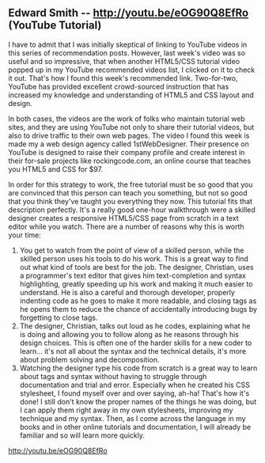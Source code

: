 ## Edward Smith -- http://youtu.be/eOG90Q8EfRo (YouTube Tutorial)

<p>I have to admit that I was initially skeptical of linking to YouTube videos
in this series of recommendation posts. However, last week's video was so 
useful and so impressive, that when another HTML5/CSS tutorial video popped
up in my YouTube recommended videos list, I clicked on it to check it out.
That's how I found this week's recommended link. Two-for-two, YouTube has
provided excellent crowd-sourced instruction that has increased my knowledge
and understanding of HTML5 and CSS layout and design.</p>

<p>In both cases, the videos are the work of folks who maintain tutorial web 
sites, and they are using YouTube not only to share their tutorial videos,
but also to drive traffic to their own web pages. The video I found this 
week is made my a web design agency called 1stWebDesigner. Their presence
on YouTube is designed to raise their company profile and create interest
in their for-sale projects like rockingcode.com, an online course that teaches
you HTML5 and CSS for $97. </p>

<p>In order for this strategy to work, the free tutorial must be so good that 
you are convinced that this person can teach you something, but not so good
that you think they've taught you everything they now. This tutorial fits that
description perfectly. It's a really good one-hour walkthrough were a skilled
designer creates a responsive HTML5/CSS page from scratch in a text editor
while you watch. There are a number of reasons why this is worth your time:</p>

<ol>
<li> You get to watch from the point of view of a skilled person, while the
skilled person uses his tools to do his work. This is a great way to find
out what kind of tools are best for the job. The designer, Christian, uses
a programmer's text editor that gives him text-completion and syntax
highlighting, greatly speeding up his work and making it much easier to 
understand. He is also a careful and thorough developer, properly indenting
code as he goes to make it more readable, and closing tags as he opens them
to reduce the chance of accidentally introducing bugs by forgetting to close
tags.</li>
<li> The designer, Christian, talks out loud as he codes, explaining what he is
doing and allowing you to follow along as he reasons through his design choices.
This is often one of the harder skills for a new coder to learn... it's not
all about the syntax and the technical details, it's more about problem
solving and decomposition.</li>
<li> Watching the designer type his code from scratch is a great way to learn
about tags and syntax without having to struggle through documentation and
trial and error. Especially when he created his CSS stylesheet, I found 
myself over and over saying, ah-ha! That's how it's done! I still don't know
the proper names of the things he was doing, but I can apply them right
away in my own stylesheets, improving my technique and my syntax. Then, as I
come across the language in my books and in other online tutorials and 
documentation, I will already be familiar and so will learn more quickly.</li>
</ol>

<p><a href="http://youtu.be/eOG90Q8EfRo">http://youtu.be/eOG90Q8EfRo</a></p>